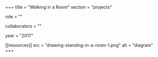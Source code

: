 +++
title = "Walking in a Room"
section = "projects"

role = ""

collaborators = ""

year = "2017"

[[resources]]
src = "drawing-standing-in-a-room-1.png"
alt = "diagram"
+++

